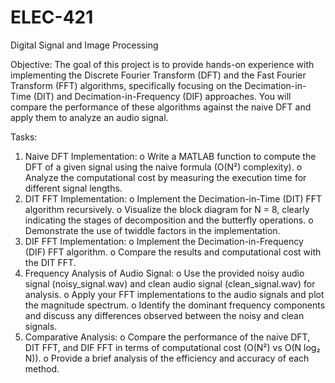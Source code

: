 # ELEC-421
Digital Signal and Image Processing

Objective:
The goal of this project is to provide hands-on experience with implementing the Discrete Fourier Transform (DFT) and the Fast Fourier Transform (FFT) algorithms, specifically focusing on the Decimation-in-Time (DIT) and Decimation-in-Frequency (DIF) approaches. You will compare the performance of these algorithms against the naive DFT and apply them to analyze an audio signal.

Tasks:
1. Naive DFT Implementation:
o Write a MATLAB function to compute the DFT of a given signal using the naive formula (O(N²) complexity).
o Analyze the computational cost by measuring the execution time for different signal lengths.
2. DIT FFT Implementation:
  o Implement the Decimation-in-Time (DIT) FFT algorithm recursively.
  o Visualize the block diagram for N = 8, clearly indicating the stages of decomposition and the butterfly operations.
  o Demonstrate the use of twiddle factors in the implementation.
3. DIF FFT Implementation:
  o Implement the Decimation-in-Frequency (DIF) FFT algorithm.
  o Compare the results and computational cost with the DIT FFT.
4. Frequency Analysis of Audio Signal:
  o Use the provided noisy audio signal (noisy_signal.wav) and clean audio signal (clean_signal.wav) for analysis.
  o Apply your FFT implementations to the audio signals and plot the magnitude spectrum.
  o Identify the dominant frequency components and discuss any differences observed between the noisy and clean signals.
5. Comparative Analysis:
  o Compare the performance of the naive DFT, DIT FFT, and DIF FFT in terms of computational cost (O(N²) vs O(N log₂ N)).
  o Provide a brief analysis of the efficiency and accuracy of each method.
